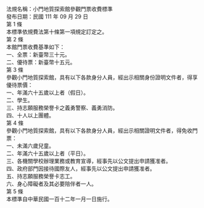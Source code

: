 法規名稱：小門地質探索館參觀門票收費標準  
發布日期：民國 111 年 09 月 29 日  
第 1 條  
本標準依規費法第十條第一項規定訂定之。  
第 2 條  
本館門票收費基準如下：  
一、全票：新臺幣三十元。  
二、優待票：新臺幣十五元。  
第 3 條  
參觀小門地質探索館，具有以下各款身分人員，經出示相關身份證明文件者，得享優待票價：  
一、年滿六十五歲以上者（假日）。  
二、學生。  
三、持志願服務榮譽卡之義勇警察、義勇消防。  
四、十人以上團體。  
第 4 條  
參觀小門地質探索館，具有以下各款身分人員，經出示相關證明文件者，得免收門票：  
一、未滿六歲兒童。  
二、年滿六十五歲以上者（平日）。  
三、各機關學校辦理業務或教育宣導，經事先以公文提出申請獲准者。  
四、政府部門因接待國際友人，經事先以公文提出申請獲准者。  
五、持志願服務榮譽卡志工。  
六、身心障礙者及其必要陪伴者一人。  
第 5 條  
本標準自中華民國一百十二年一月一日施行。  


